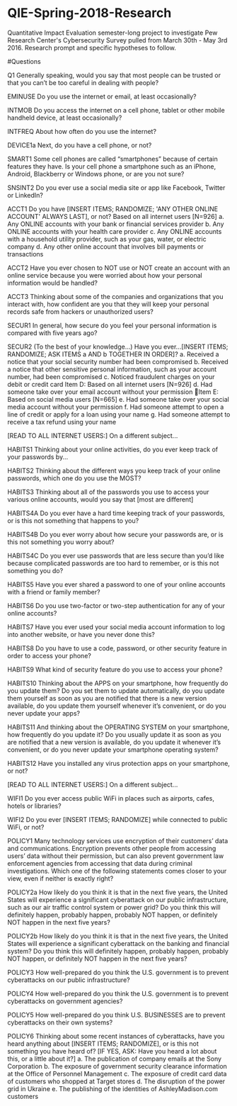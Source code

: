# QIE-Spring-2018-Research
Quantitative Impact Evaluation semester-long project to investigate Pew Research Center's Cybersecurity Survey pulled from March 30th - May 3rd 2016. Research prompt and specific hypotheses to follow.

#Questions
  
  Q1	Generally speaking, would you say that most people can be trusted or that you can’t be too careful in dealing with people?
  
  EMINUSE	Do you use the internet or email, at least occasionally?
  
  INTMOB	Do you access the internet on a cell phone, tablet or other mobile handheld device, at least occasionally?

  INTFREQ	About how often do you use the internet?
  
  DEVICE1a	Next, do you have a cell phone, or not?
  
  SMART1	Some cell phones are called “smartphones” because of certain features they have. Is your cell phone a smartphone such as an       iPhone, Android, Blackberry or Windows phone, or are you not sure?
  
  SNSINT2	Do you ever use a social media site or app like Facebook, Twitter or LinkedIn?
  
  ACCT1	Do you have [INSERT ITEMS; RANDOMIZE; 'ANY OTHER ONLINE ACCOUNT' ALWAYS LAST], or not?
    Based on all internet users [N=926]
    a.	Any ONLINE accounts with your bank or financial services provider
    b.	Any ONLINE accounts with your health care provider
    c.	Any ONLINE accounts with a household utility provider, such as your gas, water, or electric company
    d.	Any other online account that involves bill payments or transactions
    
  ACCT2	Have you ever chosen to NOT use or NOT create an account with an online service because you were worried about how your personal     information would be handled?
  
  ACCT3	Thinking about some of the companies and organizations that you interact with, how confident are you that they will keep your       personal records safe from hackers or unauthorized users? 
  
  SECUR1	In general, how secure do you feel your personal information is compared with five years ago? 
  
  SECUR2	(To the best of your knowledge...) Have you ever...[INSERT ITEMS; RANDOMIZE; ASK ITEMS a AND b TOGETHER IN ORDER]?
    a.	Received a notice that your social security number had been compromised
    b.	Received a notice that other sensitive personal information, such as your account number, had been compromised
    c.	Noticed fraudulent charges on your debit or credit card
    Item D: Based on all internet users [N=926]
    d.	Had someone take over your email account without your permission
    Item E: Based on social media users [N=665]
    e.	Had someone take over your social media account without your permission
    f.	Had someone attempt to open a line of credit or apply for a loan using your name
    g.	Had someone attempt to receive a tax refund using your name
    
[READ TO ALL INTERNET USERS:] On a different subject...

  HABITS1	Thinking about your online activities, do you ever keep track of your passwords by...
  
  HABITS2	Thinking about the different ways you keep track of your online passwords, which one do you use the MOST? 
  
  HABITS3	Thinking about all of the passwords you use to access your various online accounts, would you say that [most are different]
  
  HABITS4A	Do you ever have a hard time keeping track of your passwords, or is this not something that happens to you?

  HABITS4B	Do you ever worry about how secure your passwords are, or is this not something you worry about?

  HABITS4C	Do you ever use passwords that are less secure than you’d like because complicated passwords are too hard to remember, or is     this not something you do?
  
  HABITS5	Have you ever shared a password to one of your online accounts with a friend or family member?
  
  HABITS6	Do you use two-factor or two-step authentication for any of your online accounts? 
  
  HABITS7	Have you ever used your social media account information to log into another website, or have you never done this?

  HABITS8	Do you have to use a code, password, or other security feature in order to access your phone?
  
  HABITS9	What kind of security feature do you use to access your phone? 
  
  HABITS10	Thinking about the APPS on your smartphone, how frequently do you update them? Do you set them to update automatically, do you   update them yourself as soon as you are notified that there is a new version available, do you update them yourself whenever it’s         convenient, or do you never update your apps?
  
  HABITS11	And thinking about the OPERATING SYSTEM on your smartphone, how frequently do you update it? Do you usually update it as soon   as you are notified that a new version is available, do you update it whenever it’s convenient, or do you never update your smartphone     operating system?
   
  HABITS12	Have you installed any virus protection apps on your smartphone, or not?

[READ TO ALL INTERNET USERS:] On a different subject...

  WIFI1	Do you ever access public WiFi in places such as airports, cafes, hotels or libraries?
  
  WIFI2	Do you ever [INSERT ITEMS; RANDOMIZE] while connected to public WiFi, or not?

  POLICY1	Many technology services use encryption of their customers’ data and communications. Encryption prevents other people from         accessing users’ data without their permission, but can also prevent government law enforcement agencies from accessing that data during   criminal investigations. Which one of the following statements comes closer to your view, even if neither is exactly right?

  POLICY2a	How likely do you think it is that in the next five years, the United States will experience a significant cyberattack on our   public infrastructure, such as our air traffic control system or power grid? Do you think this will definitely happen, probably happen,   probably NOT happen, or definitely NOT happen in the next five years?

  POLICY2b	How likely do you think it is that in the next five years, the United States will experience a significant cyberattack on the   banking and financial system? Do you think this will definitely happen, probably happen, probably NOT happen, or definitely NOT happen     in the next five years?
  
  POLICY3	How well-prepared do you think the U.S. government is to prevent cyberattacks on our public infrastructure? 
  
  POLICY4	How well-prepared do you think the U.S. government is to prevent cyberattacks on government agencies? 
  
  POLICY5	How well-prepared do you think U.S. BUSINESSES are to prevent cyberattacks on their own systems? 
  
  POLICY6	Thinking about some recent instances of cyberattacks, have you heard anything about [INSERT ITEMS; RANDOMIZE], or is this not     something you have heard of? [IF YES, ASK: Have you heard a lot about this, or a little about it?]
      a.	The publication of company emails at the Sony Corporation
      b.	The exposure of government security clearance information at the Office of Personnel Management
      c.	The exposure of credit card data of customers who shopped at Target stores
      d.	The disruption of the power grid in Ukraine
      e.	The publishing of the identities of AshleyMadison.com customers
